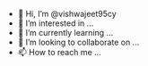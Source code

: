 - 👋 Hi, I’m @vishwajeet95cy
- 👀 I’m interested in ...
- 🌱 I’m currently learning ...
- 💞️ I’m looking to collaborate on ...
- 📫 How to reach me ...

<!---
vishwajeet95cy/vishwajeet95cy is a ✨ special ✨ repository because its `README.md` (this file) appears on your GitHub profile.
You can click the Preview link to take a look at your changes.
--->
